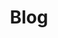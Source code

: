 ---
title: Blog
description: To sign up for updates about these posts and exclusive subscriber content, all you need is an email address.
---